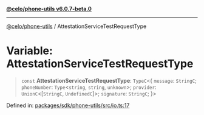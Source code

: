 [**@celo/phone-utils v6.0.7-beta.0**](../README.md)

***

[@celo/phone-utils](../globals.md) / AttestationServiceTestRequestType

# Variable: AttestationServiceTestRequestType

> `const` **AttestationServiceTestRequestType**: `TypeC`\<\{ `message`: `StringC`; `phoneNumber`: `Type`\<`string`, `string`, `unknown`\>; `provider`: `UnionC`\<\[`StringC`, `UndefinedC`\]\>; `signature`: `StringC`; \}\>

Defined in: [packages/sdk/phone-utils/src/io.ts:17](https://github.com/celo-org/developer-tooling/blob/master/packages/sdk/phone-utils/src/io.ts#L17)

